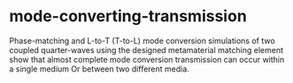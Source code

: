 # mode-converting-transmission
Phase-matching and L-to-T (T-to-L) mode conversion simulations of two coupled quarter-waves using the designed metamaterial matching element show that almost complete mode conversion transmission can occur within a single medium Or between two different media.

